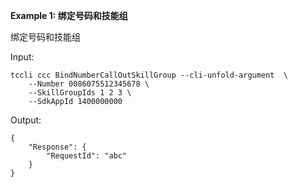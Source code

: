 **Example 1: 绑定号码和技能组**

绑定号码和技能组

Input: 

```
tccli ccc BindNumberCallOutSkillGroup --cli-unfold-argument  \
    --Number 0086075512345678 \
    --SkillGroupIds 1 2 3 \
    --SdkAppId 1400000000
```

Output: 
```
{
    "Response": {
        "RequestId": "abc"
    }
}
```

